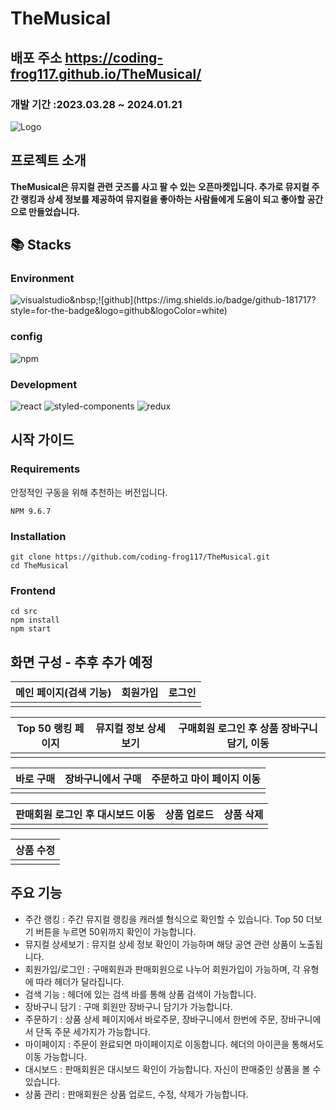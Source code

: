# TheMusical

## 배포 주소 https://coding-frog117.github.io/TheMusical/

### 개발 기간 :2023.03.28 ~ 2024.01.21

![Logo](https://github.com/coding-frog117/TheMusical/assets/110962765/3322173b-49f0-4037-b2d3-b8f4dea398c9)

## 프로젝트 소개

**TheMusical은 뮤지컬 관련 굿즈를 사고 팔 수 있는 오픈마켓입니다.
추가로 뮤지컬 주간 랭킹과 상세 정보를 제공하여 뮤지컬을 좋아하는 사람들에게 도움이 되고 좋아할 공간으로 만들었습니다.**

## 📚 Stacks

### Environment

![visualstudio](https://img.shields.io/badge/visualstudiocode-007ACC?style=for-the-badge&logo=visualstudiocode&logoColor=white")&nbsp;![github](https://img.shields.io/badge/github-181717?style=for-the-badge&logo=github&logoColor=white)

### config

![npm](https://img.shields.io/badge/npm-CB3837?style=for-the-badge&logo=npm&logoColor=white)

### Development

![react](https://img.shields.io/badge/react-61DAFB?style=for-the-badge&logo=react&logoColor=black)&nbsp;![styled-components](https://img.shields.io/badge/styledcomponents-DB7093?style=for-the-badge&logo=styledcomponents&logoColor=black)&nbsp;![redux](https://img.shields.io/badge/redux-764ABC?style=for-the-badge&logo=redux&logoColor=white)

## 시작 가이드

### Requirements

안정적인 구동을 위해 추천하는 버전입니다.

```
NPM 9.6.7
```

### Installation

```
git clone https://github.com/coding-frog117/TheMusical.git
cd TheMusical
```

### Frontend

```
cd src
npm install
npm start
```

## 화면 구성 - 추후 추가 예정

| 메인 페이지(검색 기능) | 회원가입 | 로그인 |
| ---------------------- | -------- | ------ |
|                        |          |

| Top 50 랭킹 페이지 | 뮤지컬 정보 상세보기 | 구매회원 로그인 후 상품 장바구니 담기, 이동 |
| ------------------ | -------------------- | ------------------------------------------- |
|                    |                      |                                             |

| 바로 구매 | 장바구니에서 구매 | 주문하고 마이 페이지 이동 |
| --------- | ----------------- | ------------------------- |
|           |                   |                           |

| 판매회원 로그인 후 대시보드 이동 | 상품 업로드 | 상품 삭제 |
| -------------------------------- | ----------- | --------- |
|                                  |             |           |

| 상품 수정 |
| --------- |
|           |

## 주요 기능

- 주간 랭킹 : 주간 뮤지컬 랭킹을 캐러셀 형식으로 확인할 수 있습니다. Top 50 더보기 버튼을 누르면 50위까지 확인이 가능합니다.
- 뮤지컬 상세보기 : 뮤지컬 상세 정보 확인이 가능하며 해당 공연 관련 상품이 노출됩니다.
- 회원가입/로그인 : 구매회원과 판매회원으로 나누어 회원가입이 가능하며, 각 유형에 따라 헤더가 달라집니다.
- 검색 기능 : 헤더에 있는 검색 바를 통해 상품 검색이 가능합니다.
- 장바구니 담기 : 구매 회원만 장바구니 담기가 가능합니다.
- 주문하기 : 상품 상세 페이지에서 바로주문, 장바구니에서 한번에 주문, 장바구니에서 단독 주문 세가지가 가능합니다.
- 마이페이지 : 주문이 완료되면 마이페이지로 이동합니다. 헤더의 아이콘을 통해서도 이동 가능합니다.
- 대시보드 : 판매회원은 대시보드 확인이 가능합니다. 자신이 판매중인 상품을 볼 수 있습니다.
- 상품 관리 : 판매회원은 상품 업로드, 수정, 삭제가 가능합니다.

